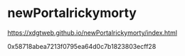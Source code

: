 # newPortalrickymorty
https://xdgtweb.github.io/newPortalrickymorty/index.html

0x58718abea7213f0795ea64d0c7b1823803ecff28